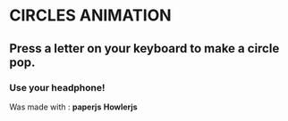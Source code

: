 # CIRCLES ANIMATION

## Press a letter on your keyboard to make a circle pop.
### Use your headphone!

Was made with :
 **paperjs**
 **Howlerjs**
